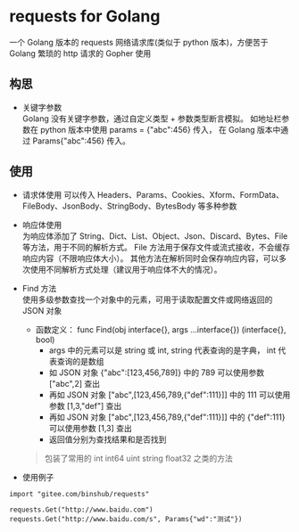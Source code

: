 # requests for Golang
一个 Golang 版本的 requests 网络请求库(类似于 python 版本)，方便苦于 Golang 繁琐的 http 请求的 Gopher 使用

## 构思
- 关键字参数  
Golang 没有关键字参数，通过自定义类型 + 参数类型断言模拟。
如地址栏参数在 python 版本中使用 params = {"abc":456} 传入，
在 Golang 版本中通过 Params{"abc":456} 传入。

## 使用
- 请求体使用
可以传入 Headers、Params、Cookies、Xform、FormData、FileBody、JsonBody、StringBody、BytesBody 等多种参数


- 响应体使用  
为响应体添加了 String、Dict、List、Object、Json、Discard、Bytes、File 等方法，用于不同的解析方式。
File 方法用于保存文件或流式接收，不会缓存响应内容（不限响应体大小）。
其他方法在解析同时会保存响应内容，可以多次使用不同解析方式处理（建议用于响应体不大的情况）。

- Find 方法  
使用多级参数查找一个对象中的元素，可用于读取配置文件或网络返回的 JSON 对象
  - 函数定义： func Find(obj interface{}, args ...interface{}) (interface{}, bool)  
    - args 中的元素可以是 string 或 int, string 代表查询的是字典， int 代表查询的是数组
    - 如 JSON 对象 {"abc":[123,456,789]} 中的 789 可以使用参数 ["abc",2] 查出
    - 再如 JSON 对象 ["abc",[123,456,789,{"def":111}]] 中的 111 可以使用参数 [1,3,"def"] 查出
    - 再如 JSON 对象 ["abc",[123,456,789,{"def":111}]] 中的 {"def":111} 可以使用参数 [1,3] 查出
    - 返回值分别为查找结果和是否找到
  > 包装了常用的 int int64 uint string float32 之类的方法 

- 使用例子
```
import "gitee.com/binshub/requests"

requests.Get("http://www.baidu.com")
requests.Get("http://www.baidu.com/s", Params{"wd":"测试"})
```

